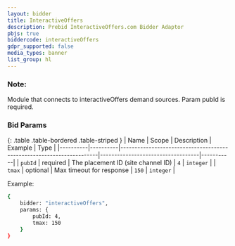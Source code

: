 ```yaml
---
layout: bidder
title: InteractiveOffers
description: Prebid InteractiveOffers.com Bidder Adaptor
pbjs: true
biddercode: interactiveOffers
gdpr_supported: false
media_types: banner
list_group: hl
---
```


### Note:
Module that connects to interactiveOffers demand sources. Param pubId is required.

### Bid Params

{: .table .table-bordered .table-striped }
| Name     | Scope    | Description                                                          | Example                           | Type      |
|----------|----------|----------------------------------------------------------------------|-----------------------------------|-----------|
| `pubId`  | required | The placement ID (site channel ID)                                   | `4`                               | `integer` |
| `tmax`   | optional | Max timeout for response                                             | `150`                             | `integer` |

Example:

``` bash
{
    bidder: "interactiveOffers",
    params: {
        pubId: 4,
        tmax: 150
    }
}
```
